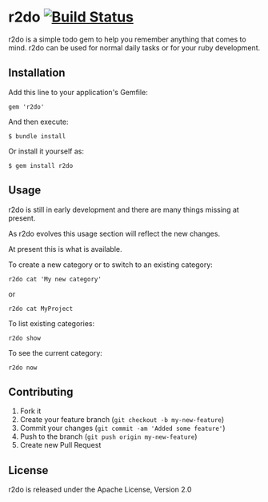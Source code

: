 # r2do [![Build Status](https://secure.travis-ci.org/cgiacomi/r2do.png?branch=master)](http://travis-ci.org/cgiacomi/r2do)

r2do is a simple todo gem to help you remember anything that comes to mind. r2do can be used for normal daily tasks or for your ruby development.

## Installation

Add this line to your application's Gemfile:

    gem 'r2do'

And then execute:

    $ bundle install

Or install it yourself as:

    $ gem install r2do

## Usage

r2do is still in early development and there are many things missing at present.

As r2do evolves this usage section will reflect the new changes.

At present this is what is available.


To create a new category or to switch to an existing category:

    r2do cat 'My new category'

or

    r2do cat MyProject

To list existing categories:

    r2do show

To see the current category:

    r2do now

## Contributing

1. Fork it
2. Create your feature branch (`git checkout -b my-new-feature`)
3. Commit your changes (`git commit -am 'Added some feature'`)
4. Push to the branch (`git push origin my-new-feature`)
5. Create new Pull Request

## License

r2do is released under the Apache License, Version 2.0
